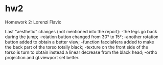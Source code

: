 # hw2
Homework 2: Lorenzi Flavio


Last "aesthetic" changes
(not mentioned into the report):
-the legs go back during the jump;
-rotation button changed from 30° to 15°;
-another rotation button added to obtain a better view;
-function facciaNera added to make the back part of the torso totally black;
-texture on the front side of the torso is turn to obtain instead a linear decrease from the black head;
-ortho projection and gl.viewport set better.
